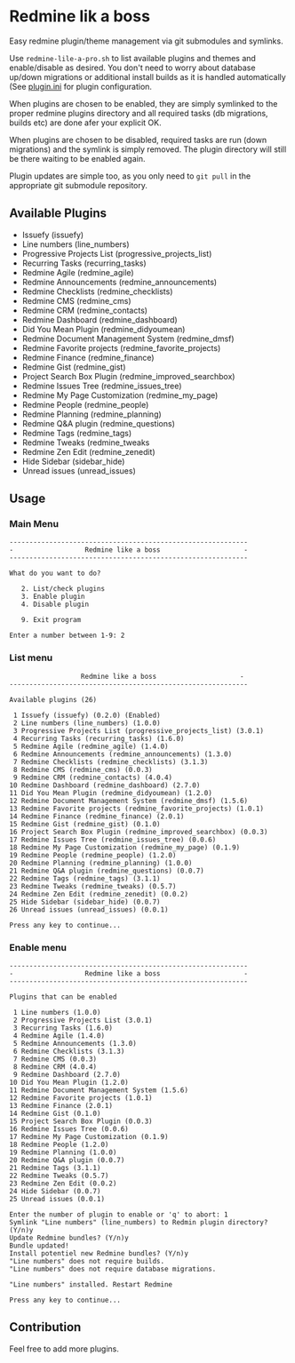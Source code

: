 # Redmine lik a boss

Easy redmine plugin/theme management via git submodules and symlinks.

Use `redmine-lile-a-pro.sh` to list available plugins and themes and enable/disable as desired. You don't need to worry about database up/down migrations or additional install builds as it is handled automatically (See [plugin.ini](https://github.com/cytopia/redmine-like-a-boss/blob/master/redmine-plugins/plugin.ini) for plugin configuration.

When plugins are chosen to be enabled, they are simply symlinked to the proper redmine plugins directory and all required tasks (db migrations, builds etc) are done afer your explicit OK.

When plugins are chosen to be disabled, required tasks are run (down migrations) and the symlink is simply removed. The plugin directory will still be there waiting to be enabled again.

Plugin updates are simple too, as you only need to `git pull` in the appropriate git submodule repository.


## Available Plugins

* Issuefy (issuefy)
* Line numbers (line_numbers)
* Progressive Projects List (progressive_projects_list)
* Recurring Tasks (recurring_tasks)
* Redmine Agile (redmine_agile)
* Redmine Announcements (redmine_announcements)
* Redmine Checklists (redmine_checklists)
* Redmine CMS (redmine_cms)
* Redmine CRM (redmine_contacts)
* Redmine Dashboard (redmine_dashboard)
* Did You Mean Plugin (redmine_didyoumean)
* Redmine Document Management System (redmine_dmsf)
* Redmine Favorite projects (redmine_favorite_projects)
* Redmine Finance (redmine_finance)
* Redmine Gist (redmine_gist)
* Project Search Box Plugin (redmine_improved_searchbox)
* Redmine Issues Tree (redmine_issues_tree)
* Redmine My Page Customization (redmine_my_page)
* Redmine People (redmine_people)
* Redmine Planning (redmine_planning)
* Redmine Q&A plugin (redmine_questions)
* Redmine Tags (redmine_tags)
* Redmine Tweaks (redmine_tweaks
* Redmine Zen Edit (redmine_zenedit)
* Hide Sidebar (sidebar_hide)
* Unread issues (unread_issues)

## Usage

### Main Menu
```shell
------------------------------------------------------------
-                  Redmine like a boss                     -
------------------------------------------------------------

What do you want to do?

   2. List/check plugins
   3. Enable plugin
   4. Disable plugin

   9. Exit program

Enter a number between 1-9: 2
```
### List menu
```shell
                  Redmine like a boss                     -
------------------------------------------------------------

Available plugins (26)

 1 Issuefy (issuefy) (0.2.0) (Enabled)
 2 Line numbers (line_numbers) (1.0.0)
 3 Progressive Projects List (progressive_projects_list) (3.0.1)
 4 Recurring Tasks (recurring_tasks) (1.6.0)
 5 Redmine Agile (redmine_agile) (1.4.0)
 6 Redmine Announcements (redmine_announcements) (1.3.0)
 7 Redmine Checklists (redmine_checklists) (3.1.3)
 8 Redmine CMS (redmine_cms) (0.0.3)
 9 Redmine CRM (redmine_contacts) (4.0.4)
10 Redmine Dashboard (redmine_dashboard) (2.7.0)
11 Did You Mean Plugin (redmine_didyoumean) (1.2.0)
12 Redmine Document Management System (redmine_dmsf) (1.5.6)
13 Redmine Favorite projects (redmine_favorite_projects) (1.0.1)
14 Redmine Finance (redmine_finance) (2.0.1)
15 Redmine Gist (redmine_gist) (0.1.0)
16 Project Search Box Plugin (redmine_improved_searchbox) (0.0.3)
17 Redmine Issues Tree (redmine_issues_tree) (0.0.6)
18 Redmine My Page Customization (redmine_my_page) (0.1.9)
19 Redmine People (redmine_people) (1.2.0)
20 Redmine Planning (redmine_planning) (1.0.0)
21 Redmine Q&A plugin (redmine_questions) (0.0.7)
22 Redmine Tags (redmine_tags) (3.1.1)
23 Redmine Tweaks (redmine_tweaks) (0.5.7)
24 Redmine Zen Edit (redmine_zenedit) (0.0.2)
25 Hide Sidebar (sidebar_hide) (0.0.7)
26 Unread issues (unread_issues) (0.0.1)

Press any key to continue...
```

### Enable menu
```shell
------------------------------------------------------------
-                  Redmine like a boss                     -
------------------------------------------------------------

Plugins that can be enabled

 1 Line numbers (1.0.0)
 2 Progressive Projects List (3.0.1)
 3 Recurring Tasks (1.6.0)
 4 Redmine Agile (1.4.0)
 5 Redmine Announcements (1.3.0)
 6 Redmine Checklists (3.1.3)
 7 Redmine CMS (0.0.3)
 8 Redmine CRM (4.0.4)
 9 Redmine Dashboard (2.7.0)
10 Did You Mean Plugin (1.2.0)
11 Redmine Document Management System (1.5.6)
12 Redmine Favorite projects (1.0.1)
13 Redmine Finance (2.0.1)
14 Redmine Gist (0.1.0)
15 Project Search Box Plugin (0.0.3)
16 Redmine Issues Tree (0.0.6)
17 Redmine My Page Customization (0.1.9)
18 Redmine People (1.2.0)
19 Redmine Planning (1.0.0)
20 Redmine Q&A plugin (0.0.7)
21 Redmine Tags (3.1.1)
22 Redmine Tweaks (0.5.7)
23 Redmine Zen Edit (0.0.2)
24 Hide Sidebar (0.0.7)
25 Unread issues (0.0.1)

Enter the number of plugin to enable or 'q' to abort: 1
Symlink "Line numbers" (line_numbers) to Redmin plugin directory? (Y/n)y
Update Redmine bundles? (Y/n)y
Bundle updated!
Install potentiel new Redmine bundles? (Y/n)y
"Line numbers" does not require builds.
"Line numbers" does not require database migrations.

"Line numbers" installed. Restart Redmine

Press any key to continue...
```

## Contribution

Feel free to add more plugins.
